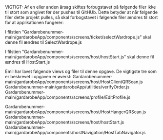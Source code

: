VIGTIGT:
Af en eller anden årsag skiftes forbugstavet på følgende filer ikke til stort som angivet før der pushes til GitHUb. Dette betyder at når følgende filer dette projekt pulles, så skal forbogstavet i følgende filer ændres til stort for at applikationen fungerer:

I filstien "Gardarobenummer-main/gardarobeApp/components/screens/ticket/selectWardrope.js" skal denne fil ændres til SelectWardrope.js

I filstien "Gardarobenummer-main/gardarobeApp/components/screens/host/hostStart.js" skal denne fil ændres til HostStart.js

Emil har lavet følgende views og filer til denne opgave. De vigtigste tre som er beskrevet i opgaven er øverst:
Gardarobenummer-main/gardarobeApp/components/screens/host/HostClientQRScan.js
Gardarobenummer-main/gardarobeApp/utilities/verifyOrder.js
Gardarobenummer-main/gardarobeApp/components/screens/profile/EditProfile.js

Gardarobenummer-main/gardarobeApp/components/screens/host/HostHangerQRScan.js
Gardarobenummer-main/gardarobeApp/components/screens/host/hostStart.js
Gardarobenummer-main/gardarobeApp/components/hostNavigation/HostTabNavigator.js
